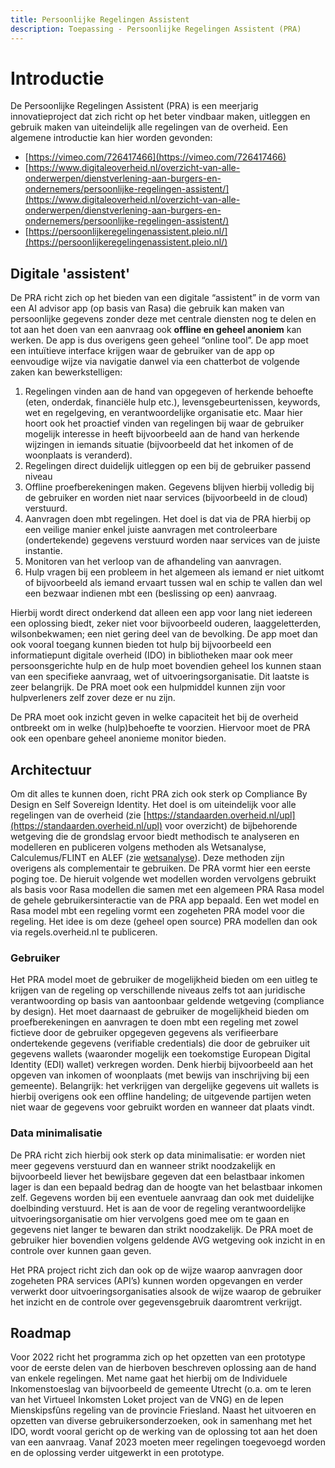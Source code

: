```yaml
---
title: Persoonlijke Regelingen Assistent
description: Toepassing - Persoonlijke Regelingen Assistent (PRA)
---
```


# Introductie

De Persoonlijke Regelingen Assistent (PRA) is een meerjarig innovatieproject dat zich richt op het beter vindbaar maken, uitleggen en gebruik maken van uiteindelijk alle regelingen van de overheid. Een algemene introductie kan hier worden gevonden:

- [https://vimeo.com/726417466](https://vimeo.com/726417466)
- [https://www.digitaleoverheid.nl/overzicht-van-alle-onderwerpen/dienstverlening-aan-burgers-en-ondernemers/persoonlijke-regelingen-assistent/](https://www.digitaleoverheid.nl/overzicht-van-alle-onderwerpen/dienstverlening-aan-burgers-en-ondernemers/persoonlijke-regelingen-assistent/)
- [https://persoonlijkeregelingenassistent.pleio.nl/](https://persoonlijkeregelingenassistent.pleio.nl/) 

## Digitale 'assistent'

De PRA richt zich op het bieden van een digitale “assistent” in de vorm van een AI advisor app (op basis van Rasa) die gebruik kan maken van persoonlijke gegevens zonder deze met centrale diensten nog te delen en tot aan het doen van een aanvraag ook **offline en geheel anoniem** kan werken. De app is dus overigens geen geheel “online tool”. De app moet een intuïtieve interface krijgen waar de gebruiker van de app op eenvoudige wijze via navigatie danwel via een chatterbot de volgende zaken kan bewerkstelligen: 

1. Regelingen vinden aan de hand van opgegeven of herkende behoefte (eten, onderdak, financiële hulp etc.), levensgebeurtenissen, keywords, wet en regelgeving, en verantwoordelijke organisatie etc. Maar hier hoort ook het proactief vinden van regelingen bij waar de gebruiker mogelijk interesse in heeft bijvoorbeeld aan de hand van herkende wijzingen in iemands situatie (bijvoorbeeld dat het inkomen of de woonplaats is veranderd).
2. Regelingen direct duidelijk uitleggen op een bij de gebruiker passend niveau
3. Offline proefberekeningen maken. Gegevens blijven hierbij volledig bij de gebruiker en worden niet naar services (bijvoorbeeld in de cloud) verstuurd.
4. Aanvragen doen mbt regelingen. Het doel is dat via de PRA hierbij op een veilige manier enkel juiste aanvragen met controleerbare (ondertekende) gegevens verstuurd worden naar services van de juiste instantie.
5. Monitoren van het verloop van de afhandeling van aanvragen.
6. Hulp vragen bij een probleem in het algemeen als iemand er niet uitkomt of bijvoorbeeld als iemand ervaart tussen wal en schip te vallen dan wel een bezwaar indienen mbt een (beslissing op een) aanvraag.

Hierbij wordt direct onderkend dat alleen een app voor lang niet iedereen een oplossing biedt, zeker niet voor bijvoorbeeld ouderen, laaggeletterden, wilsonbekwamen; een niet gering deel van de bevolking. De app moet dan ook vooral toegang kunnen bieden tot hulp bij bijvoorbeeld een informatiepunt digitale overheid (IDO) in bibliotheken maar ook meer persoonsgerichte hulp en de hulp moet bovendien geheel los kunnen staan van een specifieke aanvraag, wet of uitvoeringsorganisatie. Dit laatste is zeer belangrijk. De PRA moet ook een hulpmiddel kunnen zijn voor hulpverleners zelf zover deze er nu zijn. 

De PRA moet ook inzicht geven in welke capaciteit het bij de overheid ontbreekt om in welke (hulp)behoefte te voorzien. Hiervoor moet de PRA ook een openbare geheel anonieme monitor bieden.

## Architectuur

Om dit alles te kunnen doen, richt PRA zich ook sterk op Compliance By Design en Self Sovereign Identity. Het doel is om uiteindelijk voor alle regelingen van de overheid (zie [https://standaarden.overheid.nl/upl](https://standaarden.overheid.nl/upl) voor overzicht) de bijbehorende wetgeving die de grondslag ervoor biedt methodisch te analyseren en modelleren en publiceren volgens methoden als Wetsanalyse, Calculemus/FLINT en ALEF (zie [wetsanalyse](../methods/08-WETSANALYSE.md)). Deze methoden zijn overigens als complementair te gebruiken. De PRA vormt hier een eerste poging toe. De hieruit volgende wet modellen worden vervolgens gebruikt als basis voor Rasa modellen die samen met een algemeen PRA Rasa model de gehele gebruikersinteractie van de PRA app bepaald. Een wet model en Rasa model mbt een regeling vormt een zogeheten PRA model voor die regeling. Het idee is om deze (geheel open source) PRA modellen dan ook via regels.overheid.nl te publiceren.

### Gebruiker

Het PRA model moet de gebruiker de mogelijkheid bieden om een uitleg te krijgen van de regeling op verschillende niveaus zelfs tot aan juridische verantwoording op basis van aantoonbaar geldende wetgeving (compliance by design). Het moet daarnaast de gebruiker de mogelijkheid bieden om proefberekeningen en aanvragen te doen mbt een regeling met zowel fictieve door de gebruiker opgegeven gegevens als verifieerbare ondertekende gegevens (verifiable credentials) die door de gebruiker uit gegevens wallets (waaronder mogelijk een toekomstige European Digital Identity (EDI) wallet) verkregen worden. Denk hierbij bijvoorbeeld aan het opgeven van inkomen of woonplaats (met bewijs van inschrijving bij een gemeente). Belangrijk: het verkrijgen van dergelijke gegevens uit wallets is hierbij overigens ook een offline handeling; de uitgevende partijen weten niet waar de gegevens voor gebruikt worden en wanneer dat plaats vindt.

### Data minimalisatie

De PRA richt zich hierbij ook sterk op data minimalisatie: er worden niet meer gegevens verstuurd dan en wanneer strikt noodzakelijk en bijvoorbeeld liever het bewijsbare gegeven dat een belastbaar inkomen lager is dan een bepaald bedrag dan de hoogte van het belastbaar inkomen zelf. Gegevens worden bij een eventuele aanvraag dan ook met duidelijke doelbinding verstuurd. Het is aan de voor de regeling verantwoordelijke uitvoeringsorganisatie om hier vervolgens goed mee om te gaan en gegevens niet langer te bewaren dan strikt noodzakelijk. De PRA moet de gebruiker hier bovendien volgens geldende AVG wetgeving ook inzicht in en controle over kunnen gaan geven.

Het PRA project richt zich dan ook op de wijze waarop aanvragen door zogeheten PRA services (API’s) kunnen worden opgevangen en verder verwerkt door uitvoeringsorganisaties alsook de wijze waarop de gebruiker het inzicht en de controle over gegevensgebruik daaromtrent verkrijgt.

## Roadmap

Voor 2022 richt het programma zich op het opzetten van een prototype voor de eerste delen van de hierboven beschreven oplossing aan de hand van enkele regelingen. Met name gaat het hierbij om de Individuele Inkomenstoeslag van bijvoorbeeld de gemeente Utrecht (o.a. om te leren van het Virtueel Inkomsten Loket project van de VNG) en de Iepen Mienskipsfûns regeling van de provincie Friesland. Naast het uitvoeren en opzetten van diverse gebruikersonderzoeken, ook in samenhang met het IDO, wordt vooral gericht op de werking van de oplossing tot aan het doen van een aanvraag. Vanaf 2023 moeten meer regelingen toegevoegd worden en de oplossing verder uitgewerkt in een prototype.
